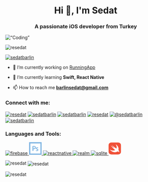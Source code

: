 <h1 align="center">Hi 👋, I'm Sedat</h1>
<h3 align="center">A passionate iOS developer from Turkey</h3>
<img align=“right” alt=“Coding” width=“400” src=“https://media4.giphy.com/media/qgQUggAC3Pfv687qPC/giphy.gif”>

<p align="left"> <img src="https://komarev.com/ghpvc/?username=resedat&label=Profile%20views&color=0e75b6&style=flat" alt="resedat" /> </p>

<p align="left"> <a href="https://twitter.com/sedatbarlin" target="blank"><img src="https://img.shields.io/twitter/follow/sedatbarlin?logo=twitter&style=for-the-badge" alt="sedatbarlin" /></a> </p>

- 🔭 I’m currently working on [RunningApp](https://github.com/resedat/RunningApp)

- 🌱 I’m currently learning **Swift, React Native**

- 📫 How to reach me **barlinsedat@gmail.com**

<h3 align="left">Connect with me:</h3>
<p align="left">
<a href="https://dev.to/resedat" target="blank"><img align="center" src="https://raw.githubusercontent.com/rahuldkjain/github-profile-readme-generator/master/src/images/icons/Social/devto.svg" alt="resedat" height="30" width="40" /></a>
<a href="https://twitter.com/sedatbarlin" target="blank"><img align="center" src="https://raw.githubusercontent.com/rahuldkjain/github-profile-readme-generator/master/src/images/icons/Social/twitter.svg" alt="sedatbarlin" height="30" width="40" /></a>
<a href="https://linkedin.com/in/sedatbarlin" target="blank"><img align="center" src="https://raw.githubusercontent.com/rahuldkjain/github-profile-readme-generator/master/src/images/icons/Social/linked-in-alt.svg" alt="sedatbarlin" height="30" width="40" /></a>
<a href="https://stackoverflow.com/users/resedat" target="blank"><img align="center" src="https://raw.githubusercontent.com/rahuldkjain/github-profile-readme-generator/master/src/images/icons/Social/stack-overflow.svg" alt="resedat" height="30" width="40" /></a>
<a href="https://medium.com/@sedatbarlin" target="blank"><img align="center" src="https://raw.githubusercontent.com/rahuldkjain/github-profile-readme-generator/master/src/images/icons/Social/medium.svg" alt="@sedatbarlin" height="30" width="40" /></a>
<a href="https://www.youtube.com/c/sedatbarlin" target="blank"><img align="center" src="https://raw.githubusercontent.com/rahuldkjain/github-profile-readme-generator/master/src/images/icons/Social/youtube.svg" alt="sedatbarlin" height="30" width="40" /></a>
</p>

<h3 align="left">Languages and Tools:</h3>
<p align="left"> <a href="https://firebase.google.com/" target="_blank" rel="noreferrer"> <img src="https://www.vectorlogo.zone/logos/firebase/firebase-icon.svg" alt="firebase" width="40" height="40"/> </a> <a href="https://www.photoshop.com/en" target="_blank" rel="noreferrer"> <img src="https://raw.githubusercontent.com/devicons/devicon/master/icons/photoshop/photoshop-line.svg" alt="photoshop" width="40" height="40"/> </a> <a href="https://reactnative.dev/" target="_blank" rel="noreferrer"> <img src="https://reactnative.dev/img/header_logo.svg" alt="reactnative" width="40" height="40"/> </a> <a href="https://realm.io/" target="_blank" rel="noreferrer"> <img src="https://raw.githubusercontent.com/bestofjs/bestofjs-webui/8665e8c267a0215f3159df28b33c365198101df5/public/logos/realm.svg" alt="realm" width="40" height="40"/> </a> <a href="https://www.sqlite.org/" target="_blank" rel="noreferrer"> <img src="https://www.vectorlogo.zone/logos/sqlite/sqlite-icon.svg" alt="sqlite" width="40" height="40"/> </a> <a href="https://developer.apple.com/swift/" target="_blank" rel="noreferrer"> <img src="https://raw.githubusercontent.com/devicons/devicon/master/icons/swift/swift-original.svg" alt="swift" width="40" height="40"/> </a> </p>

<p><img align="left" src="https://github-readme-stats.vercel.app/api/top-langs?username=resedat&show_icons=true&locale=en&layout=compact" alt="resedat" /></p>

<p>&nbsp;<img align="center" src="https://github-readme-stats.vercel.app/api?username=resedat&show_icons=true&locale=en" alt="resedat" /></p>

<p><img align="center" src="https://github-readme-streak-stats.herokuapp.com/?user=resedat&" alt="resedat" /></p>
